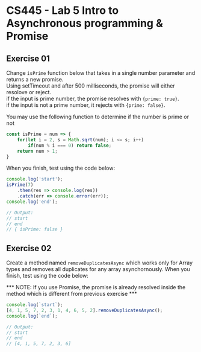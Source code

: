 # CS445 - Lab 5 Intro to Asynchronous programming & Promise

## Exercise 01
Change `isPrime` function below that takes in a single number parameter and returns a new promise.  
Using setTimeout and after 500 milliseconds, the promise will either resolove or reject.  
if the input is prime number, the promise resolves with `{prime: true}`.  
if the input is not a prime number, it rejects with `{prime: false}`.  
  
You may use the following function to determine if the number is prime or not
```javascript
const isPrime = num => {
    for(let i = 2, s = Math.sqrt(num); i <= s; i++)
        if(num % i === 0) return false; 
    return num > 1;
}
```
When you finish, test using the code below:
```javascript
console.log('start');
isPrime(7)
    .then(res => console.log(res))
    .catch(err => console.error(err));
console.log('end');

// Output:
// start
// end
// { isPrime: false }
```

## Exercise 02
Create a method named `removeDuplicatesAsync` which works only for Array types and removes all duplicates for any array asynchornously. When you finish, test using the code below:

*** NOTE: If you use Promise, the promise is already resolved inside the method which is different from previous exercise ***

```javascript
console.log(`start`);
[4, 1, 5, 7, 2, 3, 1, 4, 6, 5, 2].removeDuplicatesAsync(); 
console.log(`end`);

// Output:
// start
// end
// [4, 1, 5, 7, 2, 3, 6]
